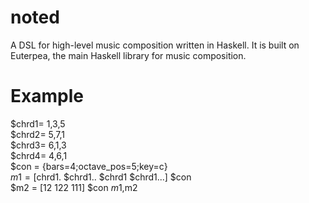 # noted
A DSL for high-level music composition written in Haskell. It is built on Euterpea, the main Haskell library for music composition.  


# Example
$chrd1= 1,3,5 <br>
$chrd2= 5,7,1<br>
$chrd3= 6,1,3<br>
$chrd4= 4,6,1<br>
$con = {bars=4;octave_pos=5;key=c}<br>
$m1 = [$chrd1. $chrd1.. $chrd1 $chrd1...] $con<br>
$m2 = [12 122 111] $con
$m1,$m2 <br>
